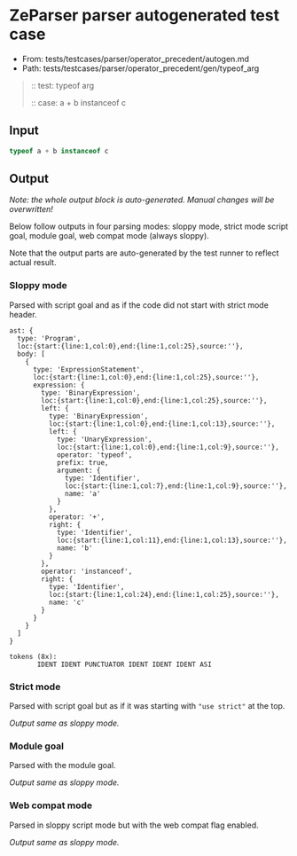 # ZeParser parser autogenerated test case

- From: tests/testcases/parser/operator_precedent/autogen.md
- Path: tests/testcases/parser/operator_precedent/gen/typeof_arg

> :: test: typeof arg
>
> :: case: a + b instanceof c

## Input


`````js
typeof a + b instanceof c
`````

## Output

_Note: the whole output block is auto-generated. Manual changes will be overwritten!_

Below follow outputs in four parsing modes: sloppy mode, strict mode script goal, module goal, web compat mode (always sloppy).

Note that the output parts are auto-generated by the test runner to reflect actual result.

### Sloppy mode

Parsed with script goal and as if the code did not start with strict mode header.

`````
ast: {
  type: 'Program',
  loc:{start:{line:1,col:0},end:{line:1,col:25},source:''},
  body: [
    {
      type: 'ExpressionStatement',
      loc:{start:{line:1,col:0},end:{line:1,col:25},source:''},
      expression: {
        type: 'BinaryExpression',
        loc:{start:{line:1,col:0},end:{line:1,col:25},source:''},
        left: {
          type: 'BinaryExpression',
          loc:{start:{line:1,col:0},end:{line:1,col:13},source:''},
          left: {
            type: 'UnaryExpression',
            loc:{start:{line:1,col:0},end:{line:1,col:9},source:''},
            operator: 'typeof',
            prefix: true,
            argument: {
              type: 'Identifier',
              loc:{start:{line:1,col:7},end:{line:1,col:9},source:''},
              name: 'a'
            }
          },
          operator: '+',
          right: {
            type: 'Identifier',
            loc:{start:{line:1,col:11},end:{line:1,col:13},source:''},
            name: 'b'
          }
        },
        operator: 'instanceof',
        right: {
          type: 'Identifier',
          loc:{start:{line:1,col:24},end:{line:1,col:25},source:''},
          name: 'c'
        }
      }
    }
  ]
}

tokens (8x):
       IDENT IDENT PUNCTUATOR IDENT IDENT IDENT ASI
`````

### Strict mode

Parsed with script goal but as if it was starting with `"use strict"` at the top.

_Output same as sloppy mode._

### Module goal

Parsed with the module goal.

_Output same as sloppy mode._

### Web compat mode

Parsed in sloppy script mode but with the web compat flag enabled.

_Output same as sloppy mode._
